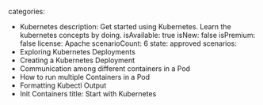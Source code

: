 categories:
  - Kubernetes
description: Get started using Kubernetes. Learn the kubernetes concepts by doing.
isAvailable: true
isNew: false
isPremium: false
license: Apache
scenarioCount: 6
state: approved
scenarios:
  - Exploring Kubernetes Deployments
  - Creating a Kubernetes Deployment
  - Communication among different containers in a Pod
  - How to run multiple Containers in a Pod
  - Formatting Kubectl Output
  - Init Containers
title: Start with Kubernetes
